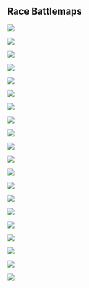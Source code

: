 ## Race Battlemaps


![](images/f1_2018_chn-battlemap_2018_China_RIC-1.png)<!-- -->


![](images/f1_2018_chn-battlemap_2018_China_BOT-1.png)<!-- -->


![](images/f1_2018_chn-battlemap_2018_China_RAI-1.png)<!-- -->


![](images/f1_2018_chn-battlemap_2018_China_HAM-1.png)<!-- -->


![](images/f1_2018_chn-battlemap_2018_China_VER-1.png)<!-- -->


![](images/f1_2018_chn-battlemap_2018_China_HUL-1.png)<!-- -->


![](images/f1_2018_chn-battlemap_2018_China_ALO-1.png)<!-- -->

![](images/f1_2018_chn-battlemap_2018_China_VET-1.png)<!-- -->

![](images/f1_2018_chn-battlemap_2018_China_SAI-1.png)<!-- -->


![](images/f1_2018_chn-battlemap_2018_China_MAG-1.png)<!-- -->


![](images/f1_2018_chn-battlemap_2018_China_OCO-1.png)<!-- -->

![](images/f1_2018_chn-battlemap_2018_China_PER-1.png)<!-- -->


![](images/f1_2018_chn-battlemap_2018_China_VAN-1.png)<!-- -->


![](images/f1_2018_chn-battlemap_2018_China_STR-1.png)<!-- -->

  
![](images/f1_2018_chn-battlemap_2018_China_SIR-1.png)<!-- -->


![](images/f1_2018_chn-battlemap_2018_China_ERI-1.png)<!-- -->


![](images/f1_2018_chn-battlemap_2018_China_GRO-1.png)<!-- -->

  
![](images/f1_2018_chn-battlemap_2018_China_GAS-1.png)<!-- -->

![](images/f1_2018_chn-battlemap_2018_China_LEC-1.png)<!-- -->


![](images/f1_2018_chn-battlemap_2018_China_HAR-1.png)<!-- -->
